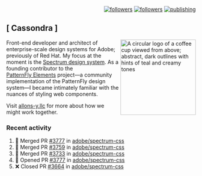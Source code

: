 <p align="right"><a rel="me" href="https://front-end.social/@castastrophe">
    <img alt="followers" title="Follow me on Mastodon" src="https://img.shields.io/mastodon/follow/109297102751309835?domain=https%3A%2F%2Ffront-end.social&label=Follow&logo=mastodon&logoColor=white&style=for-the-badge&labelColor=008080&color=006969"/></a>
  <a href="https://codepen.io/castastrophe/">
    <img alt="followers" title="Follow me on CodePen" src="https://img.shields.io/badge/23-1?color=640464&labelColor=7c007c&style=for-the-badge&logo=codepen&label=Follow"/></a>
<a href="https://castastrophe.medium.com/">
    <img alt="publishing" title="View articles on Medium" src="https://img.shields.io/badge/107-1?color=666&labelColor=444&label=subscribe&logo=medium&logoColor=white&style=for-the-badge"/></a>
</p>

## [&nbsp;Cassondra&nbsp;]

<img align="right" src="https://github-production-user-asset-6210df.s3.amazonaws.com/1840295/253016758-ba468774-1cd3-42c2-8f43-947b5eeb5edf.png" height="200" alt="A circular logo of a coffee cup viewed from above; abstract, dark outlines with hints of teal and creamy tones">

Front-end developer and architect of enterprise-scale design systems for Adobe; previously of Red Hat. My focus at the moment is the [Spectrum design system](https://github.com/adobe/spectrum-css). As a founding contributor to the [PatternFly&nbsp;Elements](https://github.com/patternfly/patternfly-elements) project&mdash;a community implementation of the PatternFly design system&mdash;I became intimately familiar with the nuances of styling web components.

Visit [allons-y.llc](http://allons-y.llc/) for more about how we might work together.

### Recent activity

<!--START_SECTION:activity-->
1. 🎉 Merged PR [#3777](https://github.com/adobe/spectrum-css/pull/3777) in [adobe/spectrum-css](https://github.com/adobe/spectrum-css)
2. 🎉 Merged PR [#3759](https://github.com/adobe/spectrum-css/pull/3759) in [adobe/spectrum-css](https://github.com/adobe/spectrum-css)
3. 🎉 Merged PR [#3733](https://github.com/adobe/spectrum-css/pull/3733) in [adobe/spectrum-css](https://github.com/adobe/spectrum-css)
4. 💪 Opened PR [#3777](https://github.com/adobe/spectrum-css/pull/3777) in [adobe/spectrum-css](https://github.com/adobe/spectrum-css)
5. ❌ Closed PR [#3664](https://github.com/adobe/spectrum-css/pull/3664) in [adobe/spectrum-css](https://github.com/adobe/spectrum-css)
<!--END_SECTION:activity-->
